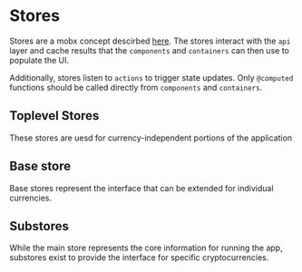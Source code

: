 # Stores

Stores are a mobx concept descirbed [here](https://mobx.js.org/best/store.html). The stores interact with the `api` layer and cache results that the `components` and `containers` can then use to populate the UI.

Additionally, stores listen to `actions` to trigger state updates. Only `@computed` functions should be called directly from `components` and `containers`.

## Toplevel Stores

These stores are uesd for currency-independent portions of the application

## Base store

Base stores represent the interface that can be extended for individual currencies.

## Substores

While the main store represents the core information for running the app, substores exist to provide the interface for specific cryptocurrencies.